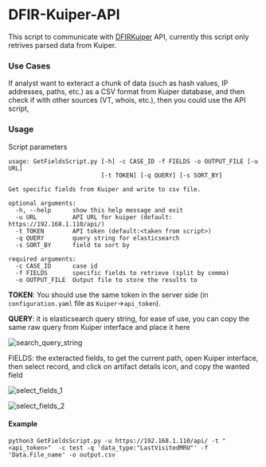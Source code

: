 # DFIR-Kuiper-API

This script to communicate with [DFIRKuiper](https://github.com/DFIRKuiper/Kuiper) API, currently this script only retrives parsed data from Kuiper.

### Use Cases

If analyst want to exteract a chunk of data (such as hash values, IP addresses, paths, etc.) as a CSV format from Kuiper database, and then check if with other sources (VT, whois, etc.), then you could use the API script,

### Usage

Script parameters

```shell
usage: GetFieldsScript.py [-h] -c CASE_ID -f FIELDS -o OUTPUT_FILE [-u URL]
                          [-t TOKEN] [-q QUERY] [-s SORT_BY]

Get specific fields from Kuiper and write to csv file.

optional arguments:
  -h, --help      show this help message and exit
  -u URL          API URL for kuiper (default: https://192.168.1.110/api/)
  -t TOKEN        API token (default:<taken from script>)
  -q QUERY        query string for elasticsearch
  -s SORT_BY      field to sort by

required arguments:
  -c CASE_ID      case id
  -f FIELDS       specific fields to retrieve (split by comma)
  -o OUTPUT_FILE  Output file to store the results to
```

**TOKEN**: You should use the same token in the server side (in `configuration.yaml` file as `Kuiper`->`api_token`). 

**QUERY**: it is elasticsearch query string, for ease of use, you can copy the same raw query from Kuiper interface and place it here 

![search_query_string](/home/s/Desktop/kuiper/KuiperAPI/search_query_string.png)

FIELDS: the exteracted fields, to get the current path, open Kuiper interface, then select record, and click on artifact details icon, and copy the wanted field

![select_fields_1](/home/s/Desktop/kuiper/KuiperAPI/select_fields_1.png)

![select_fields_2](/home/s/Desktop/kuiper/KuiperAPI/select_fields_2.png)

#### Example

```shell
python3 GetFieldsScript.py -u https://192.168.1.110/api/ -t "<api_token>"  -c test -q 'data_type:"LastVisitedMRU"' -f 'Data.File_name' -o output.csv
```







